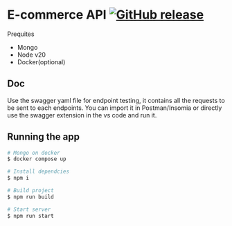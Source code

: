 # E-commerce API [![GitHub release](https://img.shields.io/github/release/tensajougan8/ecom.svg)](https://github.com/tensajougan8/ecom/releases)

<!-- Other content of your README -->

Prequites 
- Mongo 
- Node v20
- Docker(optional)

## Doc
Use the swagger yaml file for endpoint testing, it contains all the requests to be sent to each endpoints. You can import it in Postman/Insomia or directly use the swagger extension in the vs code and run it.

## Running the app

```bash
# Mongo on docker
$ docker compose up

# Install dependcies
$ npm i

# Build project
$ npm run build

# Start server
$ npm run start
